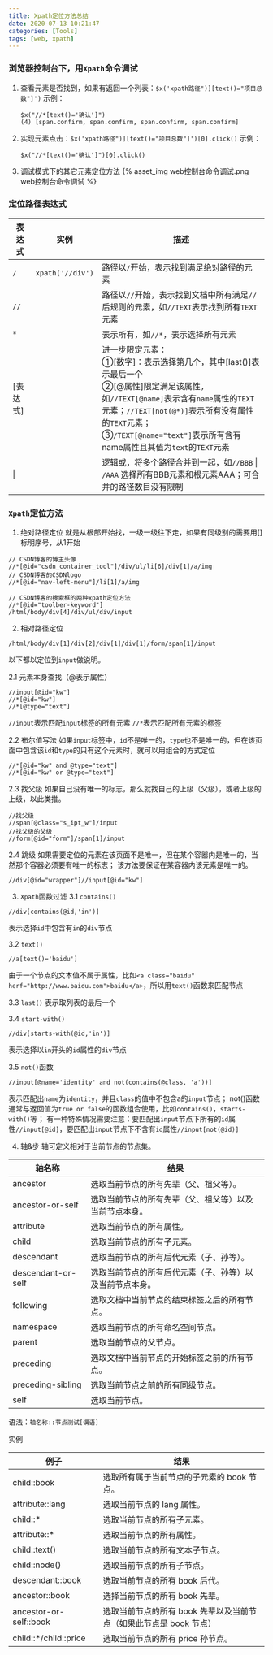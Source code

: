 ```yaml
---
title: Xpath定位方法总结
date: 2020-07-13 10:21:47
categories: [Tools]
tags: [web, xpath]
---
```


### 浏览器控制台下，用`Xpath`命令调试
1. 查看元素是否找到，如果有返回一个列表：`$x('xpath路径")][text()="项目总数"]')`
    示例：
    ```xpath
    $x("//*[text()='确认']")
    (4) [span.confirm, span.confirm, span.confirm, span.confirm]
    ```
   
  <!--more-->
   
2. 实现元素点击：`$x('xpath路径")][text()="项目总数"]')[0].click()`
    示例：
    ```xpath
    $x("//*[text()='确认']")[0].click()
    ```
3. 调试模式下的其它元素定位方法
    {% asset_img web控制台命令调试.png web控制台命令调试 %}
    
### 定位路径表达式

表达式|实例|描述
---|---|---
`/`|`xpath('//div')`|路径以`/`开始，表示找到满足绝对路径的元素
`//`||路径以`//`开始，表示找到文档中所有满足`//`后规则的元素，如`//TEXT`表示找到所有`TEXT`元素
`*`||表示所有，如`//*`，表示选择所有元素
[表达式]||进一步限定元素：<br>①[数字]：表示选择第几个，其中[last()]表示最后一个<br>②[@属性]限定满足该属性，如`//TEXT[@name]`表示含有`name`属性的`TEXT`元素；`//TEXT[not(@*)]`表示所有没有属性的`TEXT`元素；<br>③`/TEXT[@name="text"]`表示所有含有name属性且其值为`text`的`TEXT`元素
&#124;||逻辑或，将多个路径合并到一起，如`//BBB` &#124; `/AAA` 选择所有BBB元素和根元素AAA；可合并的路径数目没有限制|

### `Xpath`定位方法

1. 绝对路径定位
就是从根部开始找，一级一级往下走，如果有同级别的需要用[]标明序号，从1开始
```xpath
// CSDN博客的博主头像
//*[@id="csdn_container_tool"]/div/ul/li[6]/div[1]/a/img
// CSDN博客的CSDNlogo
//*[@id="nav-left-menu"]/li[1]/a/img

// CSDN博客的搜索框的两种xpath定位方法
//*[@id="toolber-keyword"]
/html/body/div[4]/div/ul/div/input
```
   
2. 相对路径定位
```xpath
/html/body/div[1]/div[2]/div[1]/div[1]/form/span[1]/input
```
以下都以定位到`input`做说明。

2.1 元素本身查找（@表示属性）
```xpath
//input[@id="kw"]
//*[@id="kw"]
//*[@type="text"]
```
`//input`表示匹配`input`标签的所有元素
`//*`表示匹配所有元素的标签

2.2 布尔值写法
如果`input`标签中，`id`不是唯一的，`type`也不是唯一的，但在该页面中包含该`id`和`type`的只有这个元素时，就可以用组合的方式定位
```xpath
//*[@id="kw" and @type="text"]
//*[@id="kw" or @type="text"]
```

2.3 找父级
如果自己没有唯一的标志，那么就找自己的上级（父级），或者上级的上级，以此类推。
```xpath
//找父级
//span[@class="s_ipt_w"]/input
//找父级的父级
//form[@id="form"]/span[1]/input
```

2.4 跳级
如果需要定位的元素在该页面不是唯一，但在某个容器内是唯一的，当然那个容器必须要有唯一的标志；
该方法要保证在某容器内该元素是唯一的。
```xpath
//div[@id="wrapper"]//input[@id="kw"]
```

3. `Xpath`函数过滤
3.1 `contains()`
```xpath
//div[contains(@id,'in')]
```
表示选择`id`中包含有`in`的`div`节点

3.2 `text()`
```xpath
//a[text()='baidu']
```
由于一个节点的文本值不属于属性，比如`<a class="baidu" herf="http://www.baidu.com">baidu</a>`，所以用`text()`函数来匹配节点

3.3 `last()`
表示取列表的最后一个

3.4 `start-with()`
```xpath
//div[starts-with(@id,'in')]
```
表示选择以`in`开头的`id`属性的`div`节点

3.5 `not()`函数
```xpath
//input[@name='identity' and not(contains(@class, 'a'))]
```
表示匹配出`name`为`identity`，并且`class`的值中不包含a的`input`节点；
not()函数通常与返回值为`true or false`的函数组合使用，比如`contains()`，`starts-with()`等；
有一种特殊情况需要注意：要匹配出`input`节点下所有的`id`属性`//input[@id]`，要匹配出`input`节点下不含有`id`属性`//input[not(@id)]`

4. 轴&步
轴可定义相对于当前节点的节点集。

轴名称|结果
---|---
ancestor|选取当前节点的所有先辈（父、祖父等）。
ancestor-or-self|选取当前节点的所有先辈（父、祖父等）以及当前节点本身。
attribute|选取当前节点的所有属性。
child|选取当前节点的所有子元素。
descendant|选取当前节点的所有后代元素（子、孙等）。
descendant-or-self|选取当前节点的所有后代元素（子、孙等）以及当前节点本身。
following|选取文档中当前节点的结束标签之后的所有节点。
namespace|选取当前节点的所有命名空间节点。
parent|选取当前节点的父节点。
preceding|选取文档中当前节点的开始标签之前的所有节点。
preceding-sibling|选取当前节点之前的所有同级节点。
self|选取当前节点。

语法：`轴名称::节点测试[谓语]`

实例

例子|结果
---|---
child::book|选取所有属于当前节点的子元素的 book 节点。
attribute::lang|选取当前节点的 lang 属性。
child::*|选取当前节点的所有子元素。
attribute::*|选取当前节点的所有属性。
child::text()|选取当前节点的所有文本子节点。
child::node()|选取当前节点的所有子节点。
descendant::book|选取当前节点的所有 book 后代。
ancestor::book|选择当前节点的所有 book 先辈。
ancestor-or-self::book|选取当前节点的所有 book 先辈以及当前节点（如果此节点是 book 节点）
child::*/child::price|选取当前节点的所有 price 孙节点。